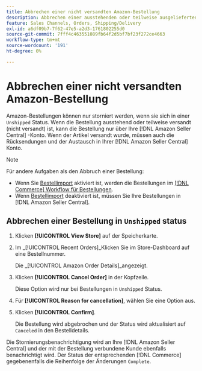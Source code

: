 ```yaml
---
title: Abbrechen einer nicht versandten Amazon-Bestellung
description: Abbrechen einer ausstehenden oder teilweise ausgelieferten (unausgelieferten) Bestellung über Ihre Amazon [!DNL Seller Central] -Konto.
feature: Sales Channels, Orders, Shipping/Delivery
exl-id: a6df09b7-7f62-47e5-a2d3-1761802255d0
source-git-commit: 7fff4c463551089fb64f2d5bf7bf23f272ce4663
workflow-type: tm+mt
source-wordcount: '191'
ht-degree: 0%

---
```


# Abbrechen einer nicht versandten Amazon-Bestellung

Amazon-Bestellungen können nur storniert werden, wenn sie sich in einer `Unshipped` Status. Wenn die Bestellung ausstehend oder teilweise versandt (nicht versandt) ist, kann die Bestellung nur über Ihre [!DNL Amazon Seller Central] -Konto. Wenn der Artikel versandt wurde, müssen auch die Rücksendungen und der Austausch in Ihrer [!DNL Amazon Seller Central] Konto.

>[!NOTE]
>
>Für andere Aufgaben als den Abbruch einer Bestellung:
>
>- Wenn Sie [Bestellimport](./order-settings.md) aktiviert ist, werden die Bestellungen im [[!DNL Commerce] Workflow für Bestellungen](https://experienceleague.adobe.com/docs/commerce-admin/stores-sales/order-management/orders/orders.html).
>- Wenn [Bestellimport](./order-settings.md) deaktiviert ist, müssen Sie Ihre Bestellungen in [!DNL Amazon Seller Central].

## Abbrechen einer Bestellung in `Unshipped` status

1. Klicken **[!UICONTROL View Store]** auf der Speicherkarte.

1. Im _[!UICONTROL Recent Orders]_Klicken Sie im Store-Dashboard auf eine Bestellnummer.

   Die _[!UICONTROL Amazon Order Details]_angezeigt.

1. Klicken **[!UICONTROL Cancel Order]** in der Kopfzeile.

   Diese Option wird nur bei Bestellungen in `Unshipped` Status.

1. Für **[!UICONTROL Reason for cancellation]**, wählen Sie eine Option aus.

1. Klicken **[!UICONTROL Confirm]**.

   Die Bestellung wird abgebrochen und der Status wird aktualisiert auf `Canceled` in den Bestelldetails.

Die Stornierungsbenachrichtigung wird an Ihre [!DNL Amazon Seller Central] und der mit der Bestellung verbundene Kunde ebenfalls benachrichtigt wird. Der Status der entsprechenden [!DNL Commerce] gegebenenfalls die Reihenfolge der Änderungen `Complete`.

